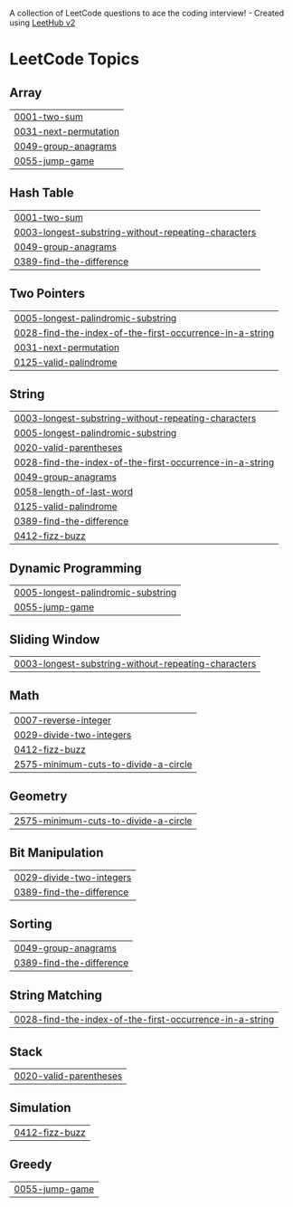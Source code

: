 A collection of LeetCode questions to ace the coding interview! - Created using [LeetHub v2](https://github.com/arunbhardwaj/LeetHub-2.0)
<!---LeetCode Topics Start-->
# LeetCode Topics
## Array
|  |
| ------- |
| [0001-two-sum](https://github.com/Gayathri-Periyasamy/practice/tree/master/0001-two-sum) |
| [0031-next-permutation](https://github.com/Gayathri-Periyasamy/practice/tree/master/0031-next-permutation) |
| [0049-group-anagrams](https://github.com/Gayathri-Periyasamy/practice/tree/master/0049-group-anagrams) |
| [0055-jump-game](https://github.com/Gayathri-Periyasamy/practice/tree/master/0055-jump-game) |
## Hash Table
|  |
| ------- |
| [0001-two-sum](https://github.com/Gayathri-Periyasamy/practice/tree/master/0001-two-sum) |
| [0003-longest-substring-without-repeating-characters](https://github.com/Gayathri-Periyasamy/practice/tree/master/0003-longest-substring-without-repeating-characters) |
| [0049-group-anagrams](https://github.com/Gayathri-Periyasamy/practice/tree/master/0049-group-anagrams) |
| [0389-find-the-difference](https://github.com/Gayathri-Periyasamy/practice/tree/master/0389-find-the-difference) |
## Two Pointers
|  |
| ------- |
| [0005-longest-palindromic-substring](https://github.com/Gayathri-Periyasamy/practice/tree/master/0005-longest-palindromic-substring) |
| [0028-find-the-index-of-the-first-occurrence-in-a-string](https://github.com/Gayathri-Periyasamy/practice/tree/master/0028-find-the-index-of-the-first-occurrence-in-a-string) |
| [0031-next-permutation](https://github.com/Gayathri-Periyasamy/practice/tree/master/0031-next-permutation) |
| [0125-valid-palindrome](https://github.com/Gayathri-Periyasamy/practice/tree/master/0125-valid-palindrome) |
## String
|  |
| ------- |
| [0003-longest-substring-without-repeating-characters](https://github.com/Gayathri-Periyasamy/practice/tree/master/0003-longest-substring-without-repeating-characters) |
| [0005-longest-palindromic-substring](https://github.com/Gayathri-Periyasamy/practice/tree/master/0005-longest-palindromic-substring) |
| [0020-valid-parentheses](https://github.com/Gayathri-Periyasamy/practice/tree/master/0020-valid-parentheses) |
| [0028-find-the-index-of-the-first-occurrence-in-a-string](https://github.com/Gayathri-Periyasamy/practice/tree/master/0028-find-the-index-of-the-first-occurrence-in-a-string) |
| [0049-group-anagrams](https://github.com/Gayathri-Periyasamy/practice/tree/master/0049-group-anagrams) |
| [0058-length-of-last-word](https://github.com/Gayathri-Periyasamy/practice/tree/master/0058-length-of-last-word) |
| [0125-valid-palindrome](https://github.com/Gayathri-Periyasamy/practice/tree/master/0125-valid-palindrome) |
| [0389-find-the-difference](https://github.com/Gayathri-Periyasamy/practice/tree/master/0389-find-the-difference) |
| [0412-fizz-buzz](https://github.com/Gayathri-Periyasamy/practice/tree/master/0412-fizz-buzz) |
## Dynamic Programming
|  |
| ------- |
| [0005-longest-palindromic-substring](https://github.com/Gayathri-Periyasamy/practice/tree/master/0005-longest-palindromic-substring) |
| [0055-jump-game](https://github.com/Gayathri-Periyasamy/practice/tree/master/0055-jump-game) |
## Sliding Window
|  |
| ------- |
| [0003-longest-substring-without-repeating-characters](https://github.com/Gayathri-Periyasamy/practice/tree/master/0003-longest-substring-without-repeating-characters) |
## Math
|  |
| ------- |
| [0007-reverse-integer](https://github.com/Gayathri-Periyasamy/practice/tree/master/0007-reverse-integer) |
| [0029-divide-two-integers](https://github.com/Gayathri-Periyasamy/practice/tree/master/0029-divide-two-integers) |
| [0412-fizz-buzz](https://github.com/Gayathri-Periyasamy/practice/tree/master/0412-fizz-buzz) |
| [2575-minimum-cuts-to-divide-a-circle](https://github.com/Gayathri-Periyasamy/practice/tree/master/2575-minimum-cuts-to-divide-a-circle) |
## Geometry
|  |
| ------- |
| [2575-minimum-cuts-to-divide-a-circle](https://github.com/Gayathri-Periyasamy/practice/tree/master/2575-minimum-cuts-to-divide-a-circle) |
## Bit Manipulation
|  |
| ------- |
| [0029-divide-two-integers](https://github.com/Gayathri-Periyasamy/practice/tree/master/0029-divide-two-integers) |
| [0389-find-the-difference](https://github.com/Gayathri-Periyasamy/practice/tree/master/0389-find-the-difference) |
## Sorting
|  |
| ------- |
| [0049-group-anagrams](https://github.com/Gayathri-Periyasamy/practice/tree/master/0049-group-anagrams) |
| [0389-find-the-difference](https://github.com/Gayathri-Periyasamy/practice/tree/master/0389-find-the-difference) |
## String Matching
|  |
| ------- |
| [0028-find-the-index-of-the-first-occurrence-in-a-string](https://github.com/Gayathri-Periyasamy/practice/tree/master/0028-find-the-index-of-the-first-occurrence-in-a-string) |
## Stack
|  |
| ------- |
| [0020-valid-parentheses](https://github.com/Gayathri-Periyasamy/practice/tree/master/0020-valid-parentheses) |
## Simulation
|  |
| ------- |
| [0412-fizz-buzz](https://github.com/Gayathri-Periyasamy/practice/tree/master/0412-fizz-buzz) |
## Greedy
|  |
| ------- |
| [0055-jump-game](https://github.com/Gayathri-Periyasamy/practice/tree/master/0055-jump-game) |
<!---LeetCode Topics End-->